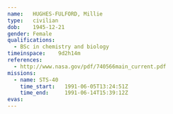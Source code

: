 ```yaml
---
name:	HUGHES-FULFORD, Millie
type:	civilian
dob:	1945-12-21
gender:	Female
qualifications:
  - BSc in chemistry and biology
timeinspace:	9d2h14m
references:
  - http://www.nasa.gov/pdf/740566main_current.pdf
missions:
  - name: STS-40
    time_start:   1991-06-05T13:24:51Z
    time_end:     1991-06-14T15:39:12Z
evas:
---
```

